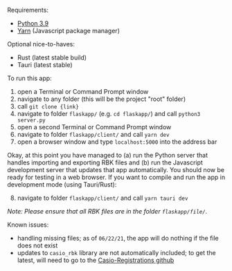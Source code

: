Requirements:
- [Python 3.9](https://www.python.org/downloads/)
- [Yarn](https://classic.yarnpkg.com/en/docs/install/) (Javascript package manager)

Optional nice-to-haves:
- Rust (latest stable build)
- Tauri (latest stable)

To run this app:
1. open a Terminal or Command Prompt window
2. navigate to any folder (this will be the project "root" folder)
3. call `git clone {link}`
4. navigate to folder `flaskapp/` (e.g. `cd flaskapp/`) and call `python3 server.py`
5. open a second Terminal or Command Prompt window
6. navigate to folder `flaskapp/client/` and call `yarn dev`
7. open a browser window and type `localhost:5000` into the address bar

Okay, at this point you have managed to (a) run the Python server that handles importing and exporting RBK files and (b) run the Javascript development server that updates that app automatically. You should now be ready for testing in a web browser. If you want to compile and run the app in development mode (using Tauri/Rust):

8. navigate to folder `flaskapp/client/` and call `yarn tauri dev`

*Note: Please ensure that all RBK files are in the folder `flaskapp/file/`.*

Known issues:
- handling missing files; as of `06/22/21`, the app will do nothing if the file does not exist
- updates to `casio_rbk` library are not automatically included; to get the latest, will need to go to the [Casio-Registrations github](https://github.com/michgz/casio-registrations)